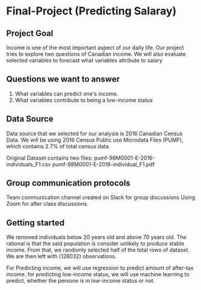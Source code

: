 # Final-Project (Predicting Salaray)

## Project Goal

Income is one of the most important aspect of our daily life. Our project tries to explore two questions of Canadian income. We will also evaluate selected variables to forecast what variables attribute to salary 
 

## Questions we want to answer
1. What variables can predict one's income.
2. What variables contribute to being a low-income status

## Data Source
Data source that we selected for our analysis is 2016 Canadian Census Data. We will be using 2016 Census Public use Microdata Files (PUMF), which contains 2.7% of total census data.

Original Dataset contains two files: 
pumf-98M0001-E-2016-individuals_F1.csv
pumf-98M0001-E-2016-individual_F1.pdf


## Group communication protocols
Team communication channel created on Slack for group discussions
Using Zoom for after class discussions.


## Getting started

We removed individuals below 20 years old and above 70 years old. The rational is that the said population is consider unlikely to produce stable income. From that, we randomly selected half of the total rows of dataset. We are then left with (128032) observations.

For Predicting income, we will use regression to predict amount of after-tax income.
for predicting low-income status, we will use machine learning to predict, whether the persone is in low-income status or not.


